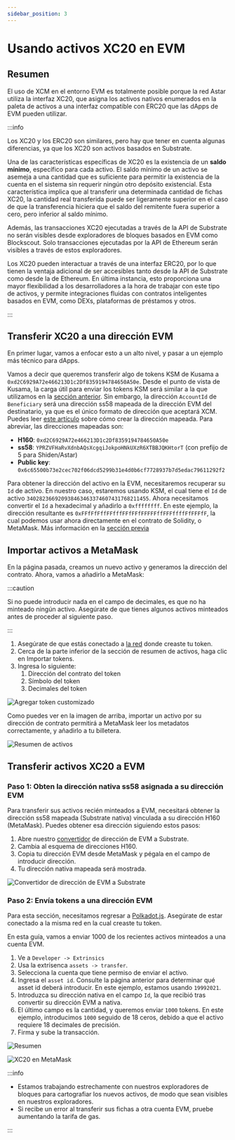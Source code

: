 ```yaml
---
sidebar_position: 3
---
```


# Usando activos XC20 en EVM

## Resumen

El uso de XCM en el entorno EVM es totalmente posible porque la red Astar utiliza la interfaz XC20, que asigna los activos nativos enumerados en la paleta de activos a una interfaz compatible con ERC20 que las dApps de EVM pueden utilizar.

:::info

Los XC20 y los ERC20 son similares, pero hay que tener en cuenta algunas diferencias, ya que los XC20 son activos basados en Substrate.

Una de las características específicas de XC20 es la existencia de un **saldo mínimo**, específico para cada activo. El saldo mínimo de un activo se asemeja a una cantidad que es suficiente para permitir la existencia de la cuenta en el sistema sin requerir ningún otro depósito existencial. Esta característica implica que al transferir una determinada cantidad de fichas XC20, la cantidad real transferida puede ser ligeramente superior en el caso de que la transferencia hiciera que el saldo del remitente fuera superior a cero, pero inferior al saldo mínimo.

Además, las transacciones XC20 ejecutadas a través de la API de Substrate no serán visibles desde exploradores de bloques basados en EVM como Blockscout. Solo transacciones ejecutadas por la API de Ethereum serán visibles a través de estos exploradores.

Los XC20 pueden interactuar a través de una interfaz ERC20, por lo que tienen la ventaja adicional de ser accesibles tanto desde la API de Substrate como desde la de Ethereum. En última instancia, esto proporciona una mayor flexibilidad a los desarrolladores a la hora de trabajar con este tipo de activos, y permite integraciones fluidas con contratos inteligentes basados en EVM, como DEXs, plataformas de préstamos y otros.

:::

## Transferir XC20 a una dirección EVM

En primer lugar, vamos a enfocar esto a un alto nivel, y pasar a un ejemplo más técnico para dApps.

Vamos a decir que queremos transferir algo de tokens KSM de Kusama a `0xd2C6929A72e466213D1c2Df8359194784650A50e`. Desde el punto de vista de Kusama, la carga útil para enviar los tokens KSM será similar a la que utilizamos en la [sección anterior](/docs/learn/interoperability/xcm/building-with-xcm/native-transactions/).
Sin embargo, la dirección `AccountId` de `Beneficiary` será una dirección ss58 mapeada de la dirección EVM del destinatario, ya que es el único formato de dirección que aceptará XCM. Puedes leer [este artículo](https://medium.com/astar-network/using-astar-network-account-between-substrate-and-evm-656643df22a0) sobre cómo crear la dirección mapeada. Para abreviar, las direcciones mapeadas son:

- **H160**: `0xd2C6929A72e466213D1c2Df8359194784650A50e`
- **ss58**: `YPRZVFHaRvXdnbAQsXcgqiJokpoHNkUXzR6XTBBJQKHtorT` (con prefijo de 5 para Shiden/Astar)
- **Public key**: `0x6c65500b73e2cec702f06dcd5299b31e4d0b6cf7728937b7d5edac79611292f2`

Para obtener la dirección del activo en la EVM, necesitaremos recuperar su `Id` de activo. En nuestro caso, estaremos usando KSM, el cual tiene el `Id` de activo `340282366920938463463374607431768211455`. Ahora necesitamos convertir el `Id` a hexadecimal y añadirlo a `0xffffffff`. En este ejemplo, la dirección resultante es `0xFFfFfFffFFfffFFfFFfFFFFFffFFFffffFfFFFfF`, la cual podemos usar ahora directamente en el contrato de Solidity, o MetaMask. Más información en la [sección previa](/docs/learn/interoperability/xcm/building-with-xcm/send-xc20-evm/#calculate-xc20-precompile-address)

## Importar activos a MetaMask

En la página pasada, creamos un nuevo activo y generamos la dirección del contrato. Ahora, vamos a añadirlo a MetaMask:

:::caution

Si no puede introducir nada en el campo de decimales, es que no ha minteado ningún activo. Asegúrate de que tienes algunos activos minteados antes de proceder al siguiente paso.

:::

1. Asegúrate de que estás conectado a [la red](https://app.gitbook.com/o/-LgGrgOEDyFYjYWIb1DT/s/-M8GVK5H7hOsGnYqg-7q-872737601/~/changes/aJQFFWQNMjlao1SSjj4a/integration/network-details) donde creaste tu token.
2. Cerca de la parte inferior de la sección de resumen de activos, haga clic en Importar tokens.
3. Ingresa lo siguiente:
   1. Dirección del contrato del token
   2. Símbolo del token
   3. Decimales del token

![Agregar token customizado](img/9.png)

Como puedes ver en la imagen de arriba, importar un activo por su dirección de contrato permitirá a MetaMask leer los metadatos correctamente, y añadirlo a tu billetera.

![Resumen de activos](img/10.png)

## Transferir activos XC20 a EVM

### Paso 1: Obten la dirección nativa ss58 asignada a su dirección EVM

Para transferir sus activos recién minteados a EVM, necesitará obtener la dirección ss58 mapeada (Substrate nativa) vinculada a su dirección H160 (MetaMask). Puedes obtener esa dirección siguiendo estos pasos:

1. Abre nuestro [convertidor](https://hoonsubin.github.io/evm-substrate-address-converter/) de dirección de EVM a Substrate.
2. Cambia al esquema de direcciones H160.
3. Copia tu dirección EVM desde MetaMask y pégala en el campo de introducir dirección.
4. Tu dirección nativa mapeada será mostrada.

![Convertidor de dirección de EVM a Substrate](img/11.png)

### Paso 2: Envía tokens a una dirección EVM

Para esta sección, necesitamos regresar a [Polkadot.js](https://polkadot.js.org/apps/). Asegúrate de estar conectado a la misma red en la cual creaste tu token.

En esta guía, vamos a enviar 1000 de los recientes activos minteados a una cuenta EVM.

1. Ve a `Developer -> Extrinsics`
2. Usa la extrísenca `assets -> transfer`.
3. Selecciona la cuenta que tiene permiso de enviar el activo.
4. Ingresa el `asset id`. Consulte la página anterior para determinar qué asset id deberá introducir. En este ejemplo, estamos usando `19992021`.
5. Introduzca su dirección nativa en el campo `Id`, la que recibió tras convertir su dirección EVM a nativa.
6. El último campo es la cantidad, y queremos enviar `1000` tokens. En este ejemplo, introducimos `1000` seguido de 18 ceros, debido a que el activo requiere 18 decimales de precisión.
7. Firma y sube la transacción.

![Resumen](img/12.png)

![XC20 en MetaMask](img/13.png)

:::info

- Estamos trabajando estrechamente con nuestros exploradores de bloques para cartografiar los nuevos activos, de modo que sean visibles en nuestros exploradores.
- Si recibe un error al transferir sus fichas a otra cuenta EVM, pruebe aumentando la tarifa de gas.

:::
